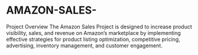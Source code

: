 # AMAZON-SALES-
Project Overview The Amazon Sales Project is designed to increase product visibility, sales, and revenue on Amazon’s marketplace by implementing effective strategies for product listing optimization, competitive pricing, advertising, inventory management, and customer engagement. 
